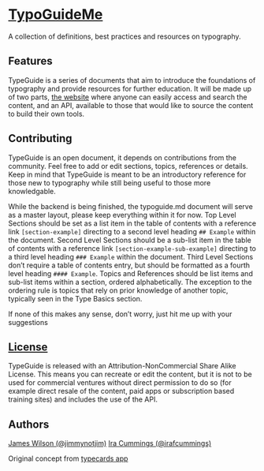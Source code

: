 # [TypoGuideMe][1]
A collection of definitions, best practices and resources on typography.

## Features
TypeGuide is a series of documents that aim to introduce the foundations of typography and provide resources for further education. It will be made up of two parts, [the website][1] where anyone can easily access and search the content, and an API, available to those that would like to source the content to build their own tools.

## Contributing
TypeGuide is an open document, it depends on contributions from the community. Feel free to add or edit sections, topics, references or details. Keep in mind that TypeGuide is meant to be an introductory reference for those new to typography while still being useful to those more knowledgable.

While the backend is being finished, the typoguide.md document will serve as a master layout, please keep everything within it for now. Top Level Sections should be set as a list item in the table of contents with a reference link `[section-example]` directing to a second level heading `## Example` within the document. Second Level Sections should be a sub-list item in the table of contents with a reference link `[section-example-sub-example]` directing to a third level heading `### Example` within the document. Third Level Sections don’t require a table of contents entry, but should be formatted as a fourth level heading `#### Example`. Topics and References should be list items and sub-list items within a section, ordered alphabetically. The exception to the ordering rule is topics that rely on prior knowledge of another topic, typically seen in the Type Basics section. 

If none of this makes any sense, don’t worry, just hit me up with your suggestions

## [License][2]
TypeGuide is released with an Attribution-NonCommercial Share Alike License. This means you can recreate or edit the content, but it is not to be used for commercial ventures without direct permission to do so (for example direct resale of the content, paid apps or subscription based training sites) and includes the use of the API.

## Authors
[James Wilson (@jimmynotjim)][3]
[Ira Cummings (@irafcummings)][4]

Original concept from [typecards app][5]

[1]: http://typoguide.me
[2]: http://creativecommons.org/licenses/by-nc-sa/3.0/
[3]: http://jimmynotjim.com
[4]: http://iracummings.com
[5]: http://typecardsapp.com